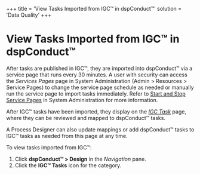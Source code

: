 +++
title = 'View Tasks Imported from IGC™ in dspConduct™'
solution = 'Data Quality'
+++

# View Tasks Imported from IGC™ in dspConduct™

After tasks are published in IGC™, they are imported into dspConduct™
via a service page that runs every 30 minutes. A user with security can
access the *Services Pages* page in System Administration (Admin \>
Resources \> Service Pages) to change the service page schedule as
needed or manually run the service page to import tasks immediately.
Refer to [Start and Stop Service
Pages](../../../Platform/Sys_Admin/Use_Cases/Stop_and_Start_Service_Pages.htm)
in System Administration for more information.

After IGC™ tasks have been imported, they display on the *[IGC
Task](../Page_Desc/IGC_Task.htm)* page, where they can be reviewed and
mapped to dspConduct™ tasks.

A Process Designer can also update mappings or add dspConduct™ tasks to
IGC™ tasks as needed from this page at any time.

To view tasks imported from IGC™:

1.  Click **dspConduct™ \> Design** in the *Navigation* pane.
2.  Click the **IGC™ Tasks** icon for the category.
